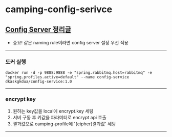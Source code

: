 # camping-config-serivce

[Config Server 정리글](https://song8420.tistory.com/422)
---
* 중요! 같은 naming rule이라면 config server 설정 우선 적용

---

### 도커 실행
```shell
docker run -d -p 9888:9888 -e "spring.rabbitmq.host=rabbitmq" -e "spring.profiles.active=default" --name config-service dkaskgkdua/config-service:1.0
```


---

### encrypt key
1. 원하는 key값을 local에 encrypt.key 세팅
2. 서버 구동 후 키값을 파라미터로 encrypt api 호출
3. 결과값으로 camping-profile에 '{cipher}결과값' 세팅

---